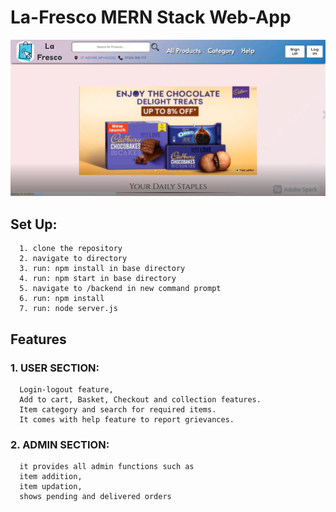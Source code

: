# La-Fresco MERN Stack Web-App
![lafresco-image](/upload_photos/lafrescophoto2.0.png)  
## Set Up:  
      1. clone the repository
      2. navigate to directory
      3. run: npm install in base directory
      4. run: npm start in base directory
      5. navigate to /backend in new command prompt
      6. run: npm install
      7. run: node server.js
        
## Features  
### 1. USER SECTION:  
      Login-logout feature,  
      Add to cart, Basket, Checkout and collection features.  
      Item category and search for required items.  
      It comes with help feature to report grievances.  
        
### 2. ADMIN SECTION:  
      it provides all admin functions such as   
      item addition,  
      item updation,   
      shows pending and delivered orders
